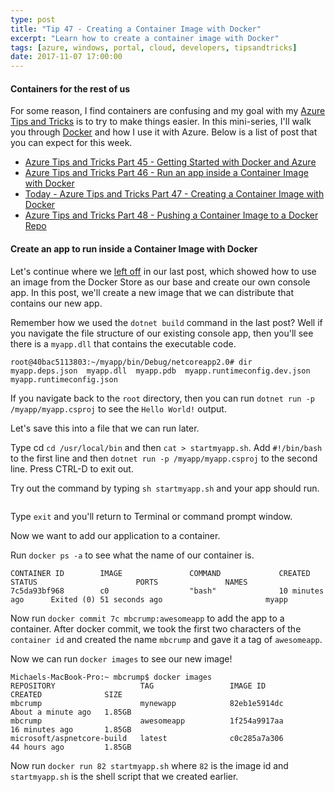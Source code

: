 ```yaml
---
type: post
title: "Tip 47 - Creating a Container Image with Docker"
excerpt: "Learn how to create a container image with Docker"
tags: [azure, windows, portal, cloud, developers, tipsandtricks]
date: 2017-11-07 17:00:00
---
```



#### Containers for the rest of us

For some reason, I find containers are confusing and my goal with my [Azure Tips and Tricks](https://michaelcrump.net/azure-tips-and-tricks-complete-list/) is to try to make things easier. In this mini-series, I'll walk you through [Docker](https://www.docker.com) and how I use it with Azure. Below is a list of post that you can expect for this week. 

* [Azure Tips and Tricks Part 45 - Getting Started with Docker and Azure](https://microsoft.github.io/AzureTipsAndTricks/blog/tip45.html?WT.mc_id=github-azuredevtips-micrum)
* [Azure Tips and Tricks Part 46 - Run an app inside a Container Image with Docker](https://microsoft.github.io/AzureTipsAndTricks/blog/tip46.html?WT.mc_id=github-azuredevtips-micrum)
* [Today - Azure Tips and Tricks Part 47 - Creating a Container Image with Docker](https://microsoft.github.io/AzureTipsAndTricks/blog/tip47.html?WT.mc_id=github-azuredevtips-micrum)
* [Azure Tips and Tricks Part 48 - Pushing a Container Image to a Docker Repo](https://microsoft.github.io/AzureTipsAndTricks/blog/tip47.html?WT.mc_id=github-azuredevtips-micrum)

#### Create an app to run inside a Container Image with Docker

Let's continue where we [left off](https://microsoft.github.io/AzureTipsAndTricks/blog/tip46.html?WT.mc_id=github-azuredevtips-micrum) in our last post, which showed how to use an image from the Docker Store as our base and create our own console app. In this post, we'll create a new image that we can distribute that contains our new app. 

Remember how we used the `dotnet build` command in the last post? Well if you navigate the file structure of our existing console app, then you'll see there is a `myapp.dll` that contains the executable code. 

```text
root@40bac5113803:~/myapp/bin/Debug/netcoreapp2.0# dir
myapp.deps.json  myapp.dll  myapp.pdb  myapp.runtimeconfig.dev.json  myapp.runtimeconfig.json
```

If you navigate back to the `root` directory, then you can run `dotnet run -p /myapp/myapp.csproj` to see the `Hello World!` output. 

Let's save this into a file that we can run later. 

Type cd `cd /usr/local/bin` and then `cat > startmyapp.sh`. Add `#!/bin/bash` to the first line and then `dotnet run -p /myapp/myapp.csproj` to the second line. Press CTRL-D to exit out. 

Try out the command by typing `sh startmyapp.sh` and your app should run. 

<img :src="$withBase('/files/dockerazure7.png')">

Type `exit` and you'll return to Terminal or command prompt window. 

Now we want to add our application to a container. 

Run `docker ps -a` to see what the name of our container is. 

```text
CONTAINER ID        IMAGE               COMMAND             CREATED             STATUS                      PORTS               NAMES
7c5da93bf968        c0                  "bash"              10 minutes ago      Exited (0) 51 seconds ago                       myapp
```

Now run `docker commit 7c mbcrump:awesomeapp` to add the app to a container. After docker commit, we took the first two characters of the `container id` and created the name `mbcrump` and gave it a tag of `awesomeapp`. 

Now we can run `docker images` to see our new image! 

```text
Michaels-MacBook-Pro:~ mbcrump$ docker images
REPOSITORY                   TAG                 IMAGE ID            CREATED              SIZE
mbcrump                      mynewapp            82eb1e5914dc        About a minute ago   1.85GB
mbcrump                      awesomeapp          1f254a9917aa        16 minutes ago       1.85GB
microsoft/aspnetcore-build   latest              c0c285a7a306        44 hours ago         1.85GB
```

Now run `docker run 82 startmyapp.sh` where `82` is the image id and `startmyapp.sh` is the shell script that we created earlier. 

<img :src="$withBase('/files/dockerazure8.png')">

